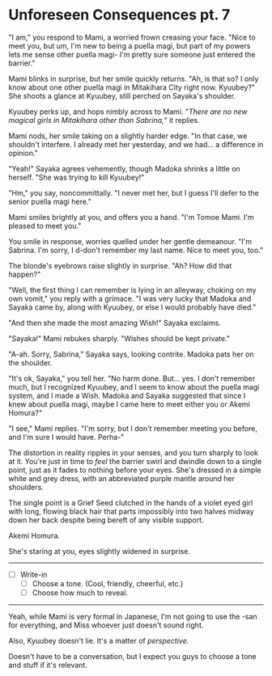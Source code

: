 # Unforeseen Consequences pt. 7

"I am," you respond to Mami, a worried frown creasing your face. "Nice to meet you, but um, I'm new to being a puella magi, but part of my powers lets me sense other puella magi- I'm pretty sure someone just entered the barrier."

Mami blinks in surprise, but her smile quickly returns. "Ah, is that so? I only know about one other puella magi in Mitakihara City right now. Kyuubey?" She shoots a glance at Kyuubey, still perched on Sayaka's shoulder.

Kyuubey perks up, and hops nimbly across to Mami. "*There are no new magical girls in Mitakihara other than Sabrina,*" it replies.

Mami nods, her smile taking on a slightly harder edge. "In that case, we shouldn't interfere. I already met her yesterday, and we had... a difference in opinion."

"Yeah!" Sayaka agrees vehemently, though Madoka shrinks a little on herself. "She was trying to kill Kyuubey!"

"Hm," you say, noncommittally. "I never met her, but I guess I'll defer to the senior puella magi here."

Mami smiles brightly at you, and offers you a hand. "I'm Tomoe Mami. I'm pleased to meet you."

You smile in response, worries quelled under her gentle demeanour. "I'm Sabrina. I'm sorry, I d-don't remember my last name. Nice to meet you, too."

The blonde's eyebrows raise slightly in surprise. "Ah? How did that happen?"

"Well, the first thing I can remember is lying in an alleyway, choking on my own vomit," you reply with a grimace. "I was very lucky that Madoka and Sayaka came by, along with Kyuubey, or else I would probably have died."

"And then she made the most amazing Wish!" Sayaka exclaims.

"Sayaka!" Mami rebukes sharply. "Wishes should be kept private."

"A-ah. Sorry, Sabrina," Sayaka says, looking contrite. Madoka pats her on the shoulder.

"It's ok, Sayaka," you tell her. "No harm done. But... yes. I don't remember much, but I recognized Kyuubey, and I seem to know about the puella magi system, and I made a Wish. Madoka and Sayaka suggested that since I knew about puella magi, maybe I came here to meet either you or Akemi Homura?"

"I see," Mami replies. "I'm sorry, but I don't remember meeting you before, and I'm sure I would have. Perha-"

The distortion in reality ripples in your senses, and you turn sharply to look at it. You're just in time to *feel* the barrier swirl and dwindle down to a single point, just as it fades to nothing before your eyes. She's dressed in a simple white and grey dress, with an abbreviated purple mantle around her shoulders.

The single point is a Grief Seed clutched in the hands of a violet eyed girl with long, flowing black hair that parts impossibly into two halves midway down her back despite being bereft of any visible support.

Akemi Homura.

She's staring at you, eyes slightly widened in surprise.

---

- [ ] Write-in
  - [ ] Choose a tone. (Cool, friendly, cheerful, etc.)
  - [ ] Choose how much to reveal.

---

Yeah, while Mami is very formal in Japanese, I'm not going to use the -san for everything, and Miss whoever just doesn't sound right.

Also, Kyuubey doesn't lie. It's a matter of *perspective.*

Doesn't have to be a conversation, but I expect you guys to choose a tone and stuff if it's relevant.

